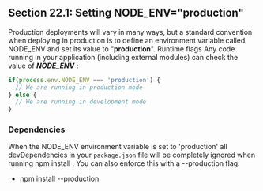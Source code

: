 ## Section 22.1: Setting NODE_ENV="production"

Production deployments will vary in many ways, but a standard convention when deploying in production is 
to define an environment variable called NODE_ENV and set its value to "**production**". Runtime flags
Any code running in your application (including external modules) can check the value of ***NODE_ENV*** :
```js
if(process.env.NODE_ENV === 'production') {
  // We are running in production mode
} else {
  // We are running in development mode
}
```

### Dependencies

When the NODE_ENV environment variable is set to 'production' all devDependencies in your `package.json` 
file will be completely ignored when running npm install . You can also enforce this with a --production 
flag:

- npm install --production